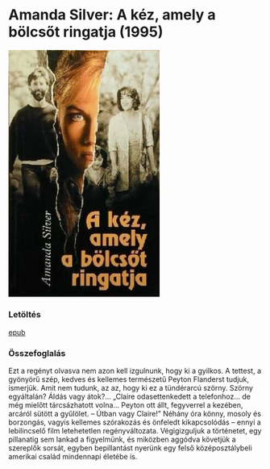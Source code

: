 # <a name="id_952">Amanda Silver: A kéz, amely a bölcsőt ringatja (1995)</a>
<img src="https://github.com/BercziSandor/calibre_lib/raw/main/Amanda%20Silver/A%20kez%2C%20amely%20a%20bolcsot%20ringatja%20%28952%29/cover.jpg" alt="cover" width="300"/>

### Letöltés
[epub](https://github.com/BercziSandor/calibre_lib/raw/main/Amanda%20Silver/A%20kez%2C%20amely%20a%20bolcsot%20ringatja%20%28952%29/A%20kez%2C%20amely%20a%20bolcsot%20ringatja%20-%20Amanda%20Silver.epub)

### Összefoglalás
<div>
<p>Ezt a regényt olvasva nem azon kell izgulnunk, hogy ki a gyilkos. A tettest, a gyönyörű szép, kedves és kellemes természetű Peyton Flanderst tudjuk, ismerjük. Amit nem tudunk, az az, hogy ki ez a tündérarcú szörny. Szörny egyáltalán? Áldás vagy átok?… „Claire odasettenkedett a telefonhoz… de még mielőtt tárcsázhatott volna… Peyton ott állt, fegyverrel a kezében, arcáról sütött a gyűlölet. – Útban vagy Claire!” Néhány óra könny, mosoly és borzongás, vagyis kellemes szórakozás és önfeledt kikapcsolódás – ennyi a lebilincselő film letehetetlen regényváltozata. Végigizguljuk a történetet, egy pillanatig sem lankad a figyelmünk, és miközben aggódva követjük a szereplők sorsát, egyben bepillantást nyerünk egy felső középosztálybeli amerikai család mindennapi életébe is.</p></div>

